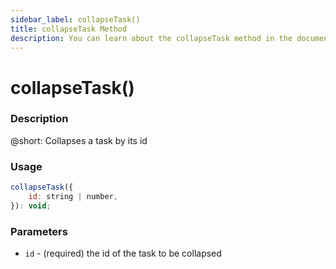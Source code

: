 ```yaml
---
sidebar_label: collapseTask()
title: collapseTask Method
description: You can learn about the collapseTask method in the documentation of the DHTMLX JavaScript To Do List library. Browse developer guides and API reference, try out code examples and live demos, and download a free 30-day evaluation version of DHTMLX To Do List.
---
```


# collapseTask()

### Description

@short: Collapses a task by its id

### Usage

~~~js
collapseTask({
    id: string | number,
}): void;
~~~

### Parameters

- `id` - (required) the id of the task to be collapsed